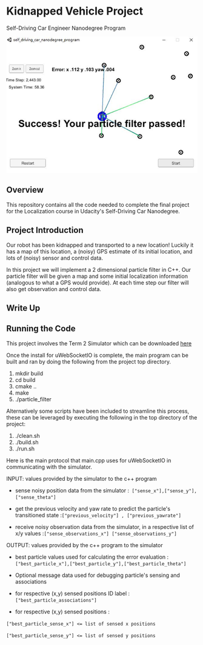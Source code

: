 # Kidnapped Vehicle Project
Self-Driving Car Engineer Nanodegree Program

![ParticleFilter](./writeup/ParticleFilter.jpg)

## Overview
This repository contains all the code needed to complete the final project for the Localization course in Udacity's Self-Driving Car Nanodegree.

## Project Introduction
Our robot has been kidnapped and transported to a new location! Luckily it has a map of this location, a (noisy) GPS estimate of its initial location, and lots of (noisy) sensor and control data.

In this project we will implement a 2 dimensional particle filter in C++. Our particle filter will be given a map and some initial localization information (analogous to what a GPS would provide). At each time step our filter will also get observation and control data.

## Write Up



## Running the Code
This project involves the Term 2 Simulator which can be downloaded [here](https://github.com/udacity/self-driving-car-sim/releases)

Once the install for uWebSocketIO is complete, the main program can be built and ran by doing the following from the project top directory.

1. mkdir build
2. cd build
3. cmake ..
4. make
5. ./particle_filter

Alternatively some scripts have been included to streamline this process, these can be leveraged by executing the following in the top directory of the project:

1. ./clean.sh
2. ./build.sh
3. ./run.sh


Here is the main protocol that main.cpp uses for uWebSocketIO in communicating with the simulator.

INPUT: values provided by the simulator to the c++ program

* sense noisy position data from the simulator :` ["sense_x"],["sense_y"],["sense_theta"]`

* get the previous velocity and yaw rate to predict the particle's transitioned state :`["previous_velocity"] , ["previous_yawrate"]`

* receive noisy observation data from the simulator, in a respective list of x/y values :`["sense_observations_x"] ["sense_observations_y"]`

OUTPUT: values provided by the c++ program to the simulator

* best particle values used for calculating the error evaluation : `["best_particle_x"],["best_particle_y"],["best_particle_theta"]`

* Optional message data used for debugging particle's sensing and associations

* for respective (x,y) sensed positions ID label :`["best_particle_associations"]`

* for respective (x,y) sensed positions :

`["best_particle_sense_x"] <= list of sensed x positions`

`["best_particle_sense_y"] <= list of sensed y positions `
